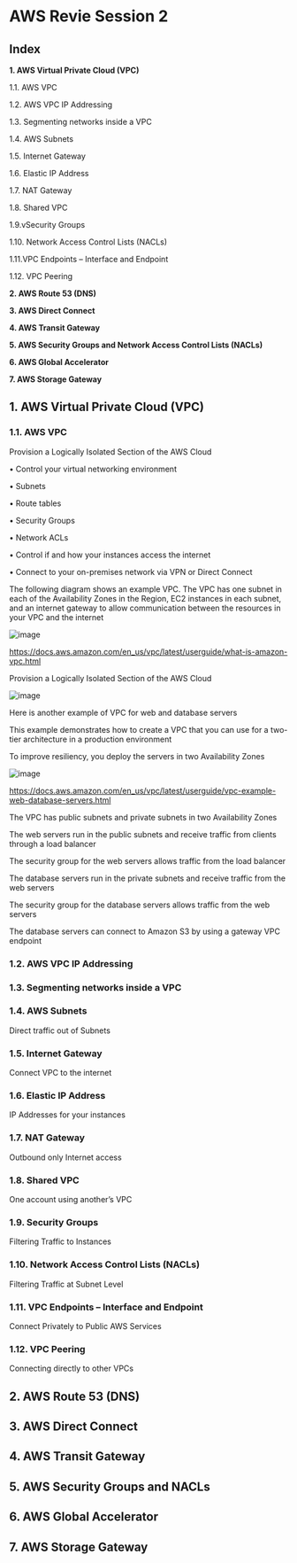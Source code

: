 # AWS Revie Session 2

## Index

**1. AWS Virtual Private Cloud (VPC)**

1.1. AWS VPC 

1.2. AWS VPC IP Addressing

1.3. Segmenting networks inside a VPC

1.4. AWS Subnets

1.5. Internet Gateway

1.6. Elastic IP Address

1.7. NAT Gateway

1.8. Shared VPC

1.9.vSecurity Groups

1.10. Network Access Control Lists (NACLs)

1.11.VPC Endpoints – Interface and Endpoint

1.12. VPC Peering

**2. AWS Route 53 (DNS)**

**3. AWS Direct Connect**

**4. AWS Transit Gateway**

**5. AWS Security Groups and Network Access Control Lists (NACLs)**

**6. AWS Global Accelerator**

**7. AWS Storage Gateway**

## 1. AWS Virtual Private Cloud (VPC)

### 1.1. AWS VPC 

Provision a Logically Isolated Section of the AWS Cloud

• Control your virtual networking environment

• Subnets

• Route tables

• Security Groups

• Network ACLs

• Control if and how your instances access the internet

• Connect to your on-premises network via VPN or Direct Connect

The following diagram shows an example VPC. The VPC has one subnet in each of the Availability Zones in the Region, EC2 instances in each subnet, and an internet gateway to allow communication between the resources in your VPC and the internet

![image](https://github.com/user-attachments/assets/de67648e-f391-4bd4-a342-a773cd8baae2)

https://docs.aws.amazon.com/en_us/vpc/latest/userguide/what-is-amazon-vpc.html

Provision a Logically Isolated Section of the AWS Cloud

![image](https://github.com/user-attachments/assets/404e9d03-3db8-41fb-8b6e-ece3a8511db8)

Here is another example of VPC for web and database servers

This example demonstrates how to create a VPC that you can use for a two-tier architecture in a production environment

To improve resiliency, you deploy the servers in two Availability Zones

![image](https://github.com/user-attachments/assets/ebfceff2-5b57-4151-9e7d-5e420d117a9f)

https://docs.aws.amazon.com/en_us/vpc/latest/userguide/vpc-example-web-database-servers.html

The VPC has public subnets and private subnets in two Availability Zones

The web servers run in the public subnets and receive traffic from clients through a load balancer

The security group for the web servers allows traffic from the load balancer

The database servers run in the private subnets and receive traffic from the web servers

The security group for the database servers allows traffic from the web servers

The database servers can connect to Amazon S3 by using a gateway VPC endpoint

### 1.2. AWS VPC IP Addressing



### 1.3. Segmenting networks inside a VPC



### 1.4. AWS Subnets

Direct traffic out of Subnets



### 1.5. Internet Gateway

Connect VPC to the internet



### 1.6. Elastic IP Address

IP Addresses for your instances



### 1.7. NAT Gateway

Outbound only Internet access


### 1.8. Shared VPC

One account using another’s VPC



### 1.9. Security Groups

Filtering Traffic to Instances


### 1.10. Network Access Control Lists (NACLs)

Filtering Traffic at Subnet Level



### 1.11. VPC Endpoints – Interface and Endpoint

Connect Privately to Public AWS Services

### 1.12. VPC Peering

Connecting directly to other VPCs



## 2. AWS Route 53 (DNS)


## 3. AWS Direct Connect


## 4. AWS Transit Gateway


## 5. AWS Security Groups and NACLs


## 6. AWS Global Accelerator


## 7. AWS Storage Gateway












